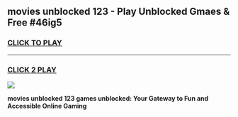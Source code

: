 
## movies unblocked 123 - Play Unblocked Gmaes & Free #46ig5
<h3>
<a href="https://news.freeplayer.one?title=movies_unblocked_123&ref=24F">CLICK TO PLAY</a></h3>
<hr>

<h3>
<a href="https://news.freeplayer.one?title=movies_unblocked_123&ref=24F">CLICK 2 PLAY</a>
  
</h3>

<a href="https://news.freeplayer.one?title=movies_unblocked_123&ref=24F/"><img src="https://clearcache.store/games.png"></a>


**movies unblocked 123 games unblocked: Your Gateway to Fun and Accessible Online Gaming**
